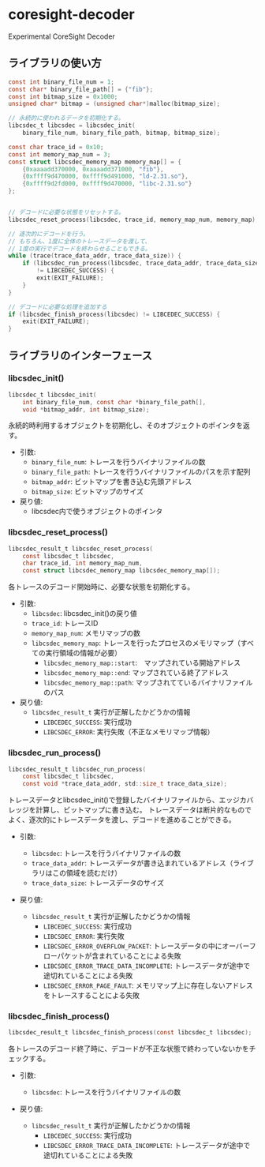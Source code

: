 # coresight-decoder
Experimental CoreSight Decoder


## ライブラリの使い方
```c
const int binary_file_num = 1;
const char* binary_file_path[] = {"fib"};
const int bitmap_size = 0x1000;
unsigned char* bitmap = (unsigned char*)malloc(bitmap_size);

// 永続的に使われるデータを初期化する。
libcsdec_t libcsdec = libcsdec_init(
    binary_file_num, binary_file_path, bitmap, bitmap_size);

const char trace_id = 0x10;
const int memory_map_num = 3;
const struct libcsdec_memory_map memory_map[] = {
    {0xaaaadd370000, 0xaaaadd371000, "fib"},
    {0xffff9d470000, 0xffff9d491000, "ld-2.31.so"},
    {0xffff9d2fd000, 0xffff9d470000, "libc-2.31.so"}
};


// デコードに必要な状態をリセットする。
libcsdec_reset_process(libcsdec, trace_id, memory_map_num, memory_map);

// 逐次的にデコードを行う。
// もちろん、1度に全体のトレースデータを渡して、
// 1度の実行でデコードを終わらせることもできる。
while (trace(trace_data_addr, trace_data_size)) {
    if (libcsdec_run_process(libcsdec, trace_data_addr, trace_data_size)
        != LIBCEDEC_SUCCESS) {
        exit(EXIT_FAILURE);
    }
}

// デコードに必要な処理を追加する
if (libcsdec_finish_process(libcsdec) != LIBCEDEC_SUCCESS) {
    exit(EXIT_FAILURE);
}
```


## ライブラリのインターフェース
### libcsdec_init()
```c
libcsdec_t libcsdec_init(
    int binary_file_num, const char *binary_file_path[],
    void *bitmap_addr, int bitmap_size);
```

永続的時利用するオブジェクトを初期化し、そのオブジェクトのポインタを返す。

* 引数:
    * `binary_file_num`: トレースを行うバイナリファイルの数
    * `binary_file_path`: トレースを行うバイナリファイルのパスを示す配列
    * `bitmap_addr`: ビットマップを書き込む先頭アドレス
    * `bitmap_size`: ビットマップのサイズ
* 戻り値:
    * libcsdec内で使うオブジェクトのポインタ

### libcsdec_reset_process()
```c
libcsdec_result_t libcsdec_reset_process(
    const libcsdec_t libcsdec,
    char trace_id, int memory_map_num,
    const struct libcsdec_memory_map libcsdec_memory_map[]);
```

各トレースのデコード開始時に、必要な状態を初期化する。

* 引数:
    * `libcsdec`: libcsdec_init()の戻り値
    * `trace_id`: トレースID
    * `memory_map_num`: メモリマップの数
    * `libcsdec_memory_map`: トレースを行ったプロセスのメモリマップ（すべての実行領域の情報が必要）
        * `libcsdec_memory_map::start`:　マップされている開始アドレス
        * `libcsdec_memory_map::end`:  マップされている終了アドレス
        * `libcsdec_memory_map::path`: マップされてているバイナリファイルのパス
* 戻り値:
    * `libcsdec_result_t` 実行が正解したかどうかの情報
        * `LIBCEDEC_SUCCESS`: 実行成功
        * `LIBCSDEC_ERROR`: 実行失敗（不正なメモリマップ情報）

### libcsdec_run_process()
```c
libcsdec_result_t libcsdec_run_process(
    const libcsdec_t libcsdec,
    const void *trace_data_addr, std::size_t trace_data_size);
```

トレースデータとlibcsdec_init()で登録したバイナリファイルから、エッジカバレッジを計算し、ビットマップに書き込む。
トレースデータは断片的なものでよく、逐次的にトレースデータを渡し、デコードを進めることができる。

* 引数:
    * `libcsdec`: トレースを行うバイナリファイルの数
    * `trace_data_addr`: トレースデータが書き込まれているアドレス（ライブラリはこの領域を読むだけ）
    * `trace_data_size`: トレースデータのサイズ

* 戻り値:
    * `libcsdec_result_t` 実行が正解したかどうかの情報
        * `LIBCEDEC_SUCCESS`: 実行成功
        * `LIBCSDEC_ERROR`: 実行失敗
        * `LIBCSDEC_ERROR_OVERFLOW_PACKET`: トレースデータの中にオーバーフローパケットが含まれていることによる失敗
        * `LIBCSDEC_ERROR_TRACE_DATA_INCOMPLETE`: トレースデータが途中で途切れていることによる失敗
        * `LIBCSDEC_ERROR_PAGE_FAULT`: メモリマップ上に存在しないアドレスをトレースすることによる失敗

### libcsdec_finish_process()
```c
libcsdec_result_t libcsdec_finish_process(const libcsdec_t libcsdec);
```

各トレースのデコード終了時に、デコードが不正な状態で終わっていないかをチェックする。

* 引数:
    * `libcsdec`: トレースを行うバイナリファイルの数

* 戻り値:
    * `libcsdec_result_t` 実行が正解したかどうかの情報
        * `LIBCEDEC_SUCCESS`: 実行成功
        * `LIBCSDEC_ERROR_TRACE_DATA_INCOMPLETE`: トレースデータが途中で途切れていることによる失敗
